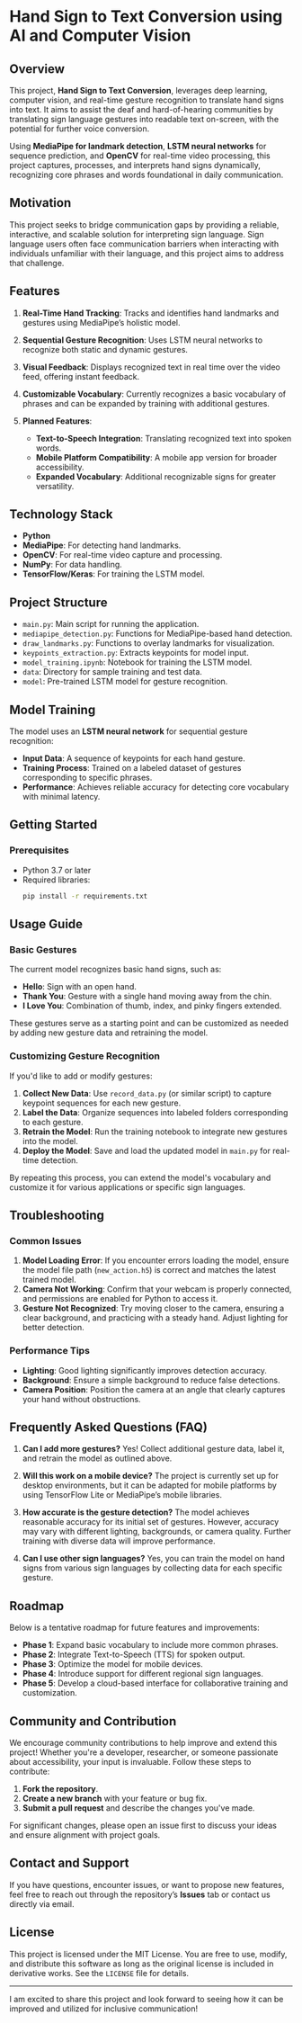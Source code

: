 # Hand Sign to Text Conversion using AI and Computer Vision

## Overview
This project, **Hand Sign to Text Conversion**, leverages deep learning, computer vision, and real-time gesture recognition to translate hand signs into text. It aims to assist the deaf and hard-of-hearing communities by translating sign language gestures into readable text on-screen, with the potential for further voice conversion.

Using **MediaPipe for landmark detection**, **LSTM neural networks** for sequence prediction, and **OpenCV** for real-time video processing, this project captures, processes, and interprets hand signs dynamically, recognizing core phrases and words foundational in daily communication.

## Motivation
This project seeks to bridge communication gaps by providing a reliable, interactive, and scalable solution for interpreting sign language. Sign language users often face communication barriers when interacting with individuals unfamiliar with their language, and this project aims to address that challenge.

## Features
1. **Real-Time Hand Tracking**: Tracks and identifies hand landmarks and gestures using MediaPipe’s holistic model.
  
2. **Sequential Gesture Recognition**: Uses LSTM neural networks to recognize both static and dynamic gestures.
  
3. **Visual Feedback**: Displays recognized text in real time over the video feed, offering instant feedback.

4. **Customizable Vocabulary**: Currently recognizes a basic vocabulary of phrases and can be expanded by training with additional gestures.

5. **Planned Features**:
   - **Text-to-Speech Integration**: Translating recognized text into spoken words.
   - **Mobile Platform Compatibility**: A mobile app version for broader accessibility.
   - **Expanded Vocabulary**: Additional recognizable signs for greater versatility.

## Technology Stack
- **Python**
- **MediaPipe**: For detecting hand landmarks.
- **OpenCV**: For real-time video capture and processing.
- **NumPy**: For data handling.
- **TensorFlow/Keras**: For training the LSTM model.

## Project Structure
- `main.py`: Main script for running the application.
- `mediapipe_detection.py`: Functions for MediaPipe-based hand detection.
- `draw_landmarks.py`: Functions to overlay landmarks for visualization.
- `keypoints_extraction.py`: Extracts keypoints for model input.
- `model_training.ipynb`: Notebook for training the LSTM model.
- `data`: Directory for sample training and test data.
- `model`: Pre-trained LSTM model for gesture recognition.

## Model Training
The model uses an **LSTM neural network** for sequential gesture recognition:
- **Input Data**: A sequence of keypoints for each hand gesture.
- **Training Process**: Trained on a labeled dataset of gestures corresponding to specific phrases.
- **Performance**: Achieves reliable accuracy for detecting core vocabulary with minimal latency.

## Getting Started

### Prerequisites
- Python 3.7 or later
- Required libraries:
  ```bash
  pip install -r requirements.txt

## Usage Guide

### Basic Gestures
The current model recognizes basic hand signs, such as:
- **Hello**: Sign with an open hand.
- **Thank You**: Gesture with a single hand moving away from the chin.
- **I Love You**: Combination of thumb, index, and pinky fingers extended.

These gestures serve as a starting point and can be customized as needed by adding new gesture data and retraining the model.

### Customizing Gesture Recognition
If you'd like to add or modify gestures:
1. **Collect New Data**: Use `record_data.py` (or similar script) to capture keypoint sequences for each new gesture.
2. **Label the Data**: Organize sequences into labeled folders corresponding to each gesture.
3. **Retrain the Model**: Run the training notebook to integrate new gestures into the model.
4. **Deploy the Model**: Save and load the updated model in `main.py` for real-time detection.

By repeating this process, you can extend the model's vocabulary and customize it for various applications or specific sign languages.

## Troubleshooting

### Common Issues
1. **Model Loading Error**: If you encounter errors loading the model, ensure the model file path (`new_action.h5`) is correct and matches the latest trained model.
2. **Camera Not Working**: Confirm that your webcam is properly connected, and permissions are enabled for Python to access it.
3. **Gesture Not Recognized**: Try moving closer to the camera, ensuring a clear background, and practicing with a steady hand. Adjust lighting for better detection.

### Performance Tips
- **Lighting**: Good lighting significantly improves detection accuracy.
- **Background**: Ensure a simple background to reduce false detections.
- **Camera Position**: Position the camera at an angle that clearly captures your hand without obstructions.

## Frequently Asked Questions (FAQ)

1. **Can I add more gestures?**
   Yes! Collect additional gesture data, label it, and retrain the model as outlined above.

2. **Will this work on a mobile device?**
   The project is currently set up for desktop environments, but it can be adapted for mobile platforms by using TensorFlow Lite or MediaPipe’s mobile libraries.

3. **How accurate is the gesture detection?**
   The model achieves reasonable accuracy for its initial set of gestures. However, accuracy may vary with different lighting, backgrounds, or camera quality. Further training with diverse data will improve performance.

4. **Can I use other sign languages?**
   Yes, you can train the model on hand signs from various sign languages by collecting data for each specific gesture.

## Roadmap
Below is a tentative roadmap for future features and improvements:

- **Phase 1**: Expand basic vocabulary to include more common phrases.
- **Phase 2**: Integrate Text-to-Speech (TTS) for spoken output.
- **Phase 3**: Optimize the model for mobile devices.
- **Phase 4**: Introduce support for different regional sign languages.
- **Phase 5**: Develop a cloud-based interface for collaborative training and customization.

## Community and Contribution
We encourage community contributions to help improve and extend this project! Whether you're a developer, researcher, or someone passionate about accessibility, your input is invaluable. Follow these steps to contribute:
1. **Fork the repository**.
2. **Create a new branch** with your feature or bug fix.
3. **Submit a pull request** and describe the changes you've made.

For significant changes, please open an issue first to discuss your ideas and ensure alignment with project goals.

## Contact and Support
If you have questions, encounter issues, or want to propose new features, feel free to reach out through the repository’s **Issues** tab or contact us directly via email.

## License
This project is licensed under the MIT License. You are free to use, modify, and distribute this software as long as the original license is included in derivative works. See the `LICENSE` file for details.

---

I am excited to share this project and look forward to seeing how it can be improved and utilized for inclusive communication!
